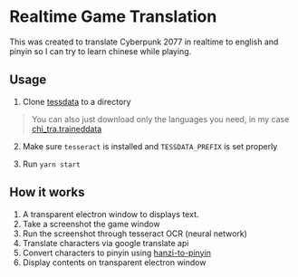 # Realtime Game Translation

This was created to translate Cyberpunk 2077 in realtime to english and pinyin
so I can try to learn chinese while playing.

## Usage

1. Clone [tessdata](https://github.com/tesseract-ocr/tessdata) to a directory

> You can also just download only the languages you need, in my case [chi_tra.traineddata](https://github.com/tesseract-ocr/tessdata/blob/main/chi_tra.traineddata)

2. Make sure `tesseract` is installed and `TESSDATA_PREFIX` is set properly

3. Run `yarn start`

## How it works

1. A transparent electron window to displays text.
2. Take a screenshot the game window
3. Run the screenshot through tesseract OCR (neural network)
4. Translate characters via google translate api
5. Convert characters to pinyin using [hanzi-to-pinyin](https://www.npmjs.com/package/hanzi-to-pinyin)
6. Display contents on transparent electron window
